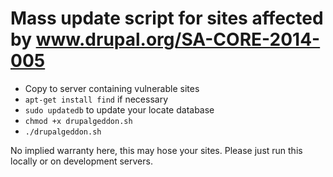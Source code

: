 # Mass update script for sites affected by www.drupal.org/SA-CORE-2014-005

- Copy to server containing vulnerable sites
- `apt-get install find` if necessary
- `sudo updatedb` to update your locate database
- `chmod +x drupalgeddon.sh`
- `./drupalgeddon.sh`


No implied warranty here, this may hose your sites. Please just run this locally or on development servers.

